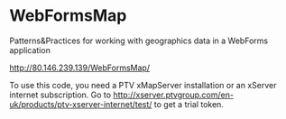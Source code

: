 # WebFormsMap
Patterns&amp;Practices for working with geographics data in a WebForms application

http://80.146.239.139/WebFormsMap/

To use this code, you need a PTV xMapServer installation or an xServer internet subscription. Go to http://xserver.ptvgroup.com/en-uk/products/ptv-xserver-internet/test/ to get a trial token.
